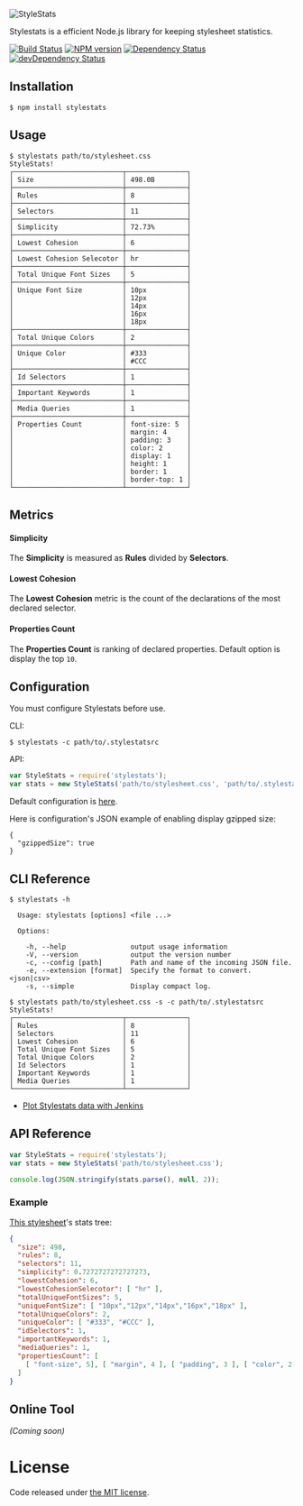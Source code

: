 ![StyleStats](http://i.imgur.com/81kKnxH.png)

Stylestats is a efficient Node.js library for keeping stylesheet statistics.

[![Build Status](https://secure.travis-ci.org/t32k/stylestats.png?branch=master)](http://travis-ci.org/t32k/stylestats)
[![NPM version](https://badge.fury.io/js/stylestats.png)](http://badge.fury.io/js/stylestats)
[![Dependency Status](https://david-dm.org/t32k/stylestats.png)](https://david-dm.org/t32k/stylestats)
[![devDependency Status](https://david-dm.org/t32k/stylestats/dev-status.png)](https://david-dm.org/t32k/stylestats#info=devDependencies)


## Installation

```
$ npm install stylestats
```

## Usage


```shell
$ stylestats path/to/stylesheet.css
StyleStats!
┌───────────────────────────┬───────────────┐
│ Size                      │ 498.0B        │
├───────────────────────────┼───────────────┤
│ Rules                     │ 8             │
├───────────────────────────┼───────────────┤
│ Selectors                 │ 11            │
├───────────────────────────┼───────────────┤
│ Simplicity                │ 72.73%        │
├───────────────────────────┼───────────────┤
│ Lowest Cohesion           │ 6             │
├───────────────────────────┼───────────────┤
│ Lowest Cohesion Selecotor │ hr            │
├───────────────────────────┼───────────────┤
│ Total Unique Font Sizes   │ 5             │
├───────────────────────────┼───────────────┤
│ Unique Font Size          │ 10px          │
│                           │ 12px          │
│                           │ 14px          │
│                           │ 16px          │
│                           │ 18px          │
├───────────────────────────┼───────────────┤
│ Total Unique Colors       │ 2             │
├───────────────────────────┼───────────────┤
│ Unique Color              │ #333          │
│                           │ #CCC          │
├───────────────────────────┼───────────────┤
│ Id Selectors              │ 1             │
├───────────────────────────┼───────────────┤
│ Important Keywords        │ 1             │
├───────────────────────────┼───────────────┤
│ Media Queries             │ 1             │
├───────────────────────────┼───────────────┤
│ Properties Count          │ font-size: 5  │
│                           │ margin: 4     │
│                           │ padding: 3    │
│                           │ color: 2      │
│                           │ display: 1    │
│                           │ height: 1     │
│                           │ border: 1     │
│                           │ border-top: 1 │
└───────────────────────────┴───────────────┘
```

## Metrics

#### Simplicity

The __Simplicity__ is measured as __Rules__ divided by __Selectors__.

#### Lowest Cohesion

The __Lowest Cohesion__ metric is the count of the declarations of the most declared selector.

#### Properties Count

The __Properties Count__ is ranking of declared properties. Default option is display the top `10`.


## Configuration

You must configure Stylestats before use. 

CLI: 

```shell
$ stylestats -c path/to/.stylestatsrc
```

API: 

```js
var StyleStats = require('stylestats');
var stats = new StyleStats('path/to/stylesheet.css', 'path/to/.stylestatsrc');
```

Default configuration is [here](lib/defaultOptions.js).

Here is configuration's JSON example of enabling display gzipped size:

```
{
  "gzippedSize": true
}
```

## CLI Reference


```shell
$ stylestats -h

  Usage: stylestats [options] <file ...>

  Options:

    -h, --help                output usage information
    -V, --version             output the version number
    -c, --config [path]       Path and name of the incoming JSON file.
    -e, --extension [format]  Specify the format to convert. <json|csv>
    -s, --simple              Display compact log.
```

```shell
$ stylestats path/to/stylesheet.css -s -c path/to/.stylestatsrc
StyleStats!
┌───────────────────────────┬───────────────┐
│ Rules                     │ 8             │
│ Selectors                 │ 11            │
│ Lowest Cohesion           │ 6             │
│ Total Unique Font Sizes   │ 5             │
│ Total Unique Colors       │ 2             │
│ Id Selectors              │ 1             │
│ Important Keywords        │ 1             │
│ Media Queries             │ 1             │
└───────────────────────────┴───────────────┘
```

+ [Plot Stylestats data with Jenkins](https://github.com/t32k/stylestats/wiki/Plot-with-Jenkins)

## API Reference

```javascript
var StyleStats = require('stylestats');
var stats = new StyleStats('path/to/stylesheet.css');

console.log(JSON.stringify(stats.parse(), null, 2));
```

### Example

[This stylesheet](test/fixture/test.css)'s stats tree:

```json
{
  "size": 498,
  "rules": 8,
  "selectors": 11,
  "simplicity": 0.7272727272727273,
  "lowestCohesion": 6,
  "lowestCohesionSelecotor": [ "hr" ],
  "totalUniqueFontSizes": 5,
  "uniqueFontSize": [ "10px","12px","14px","16px","18px" ],
  "totalUniqueColors": 2,
  "uniqueColor": [ "#333", "#CCC" ],
  "idSelectors": 1,
  "importantKeywords": 1,
  "mediaQueries": 1,
  "propertiesCount": [
    [ "font-size", 5], [ "margin", 4 ], [ "padding", 3 ], [ "color", 2 ], [ "display", 1 ], [ "height", 1 ], [ "border", 1 ], [ "border-top", 1 ]
  ]
}
```



## Online Tool

_(Coming soon)_


# License

 Code released under [the MIT license](LICENSE).
